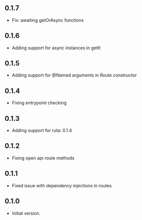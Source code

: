 ## 0.1.7

- Fix: awaiting getOrAsync functions

## 0.1.6

- Adding support for async instances in getIt

## 0.1.5

- Adding support for @Named arguments in Route constructor

## 0.1.4

- Fixing entrypoint checking

## 0.1.3

- Adding support for ruta: 0.1.4

## 0.1.2

- Fixing open api route methods

## 0.1.1

- Fixed issue with dependency injections in routes

## 0.1.0

- Initial version.

